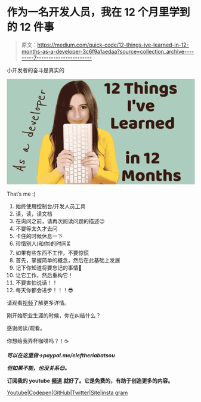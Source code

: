 # 作为一名开发人员，我在 12 个月里学到的 12 件事

> 原文：<https://medium.com/quick-code/12-things-ive-learned-in-12-months-as-a-developer-3c6f9a1aedaa?source=collection_archive---------7----------------------->

小开发者的奋斗是真实的

![](img/0f8c766d37bf91623624f53cec9cfb4b.png)

That’s me :)

1.  始终使用控制台/开发人员工具
2.  读，读，读文档
3.  在询问之前，请再次阅读问题的描述😉
4.  不要等太久才去问
5.  卡住的时候休息一下
6.  珍惜别人(和你)的时间⏳
7.  如果有些东西不工作，不要惊慌
8.  首先，掌握简单的概念，然后在此基础上发展
9.  记下你知道将要忘记的事情📝
10.  让它工作，然后重构它！
11.  不要害怕说话！！
12.  每天你都会进步！！！😎

请观看[视频](https://youtu.be/wcC3CGJHXZk)了解更多详情。

刚开始职业生涯的时候，你在纠结什么？

感谢阅读/观看。

你想给我弄杯咖啡吗？！☕️

***可以在这里做→paypal.me/eleftheriabatsou***

***但如果不能，也没关系😍。***

**订阅我的 youtube** [**频道**](https://www.youtube.com/c/EleftheriaBatsou) **就好了。它是免费的，有助于创造更多的内容。**

[Youtube](https://www.youtube.com/c/EleftheriaBatsou)|[Codepen](https://codepen.io/EleftheriaBatsou)|[GitHub](https://github.com/EleftheriaBatsou)|[Twitter](https://twitter.com/BatsouElef)|[Site](http://eleftheriabatsou.com/)|[insta gram](https://www.instagram.com/eleftheriabatsou/)